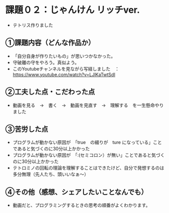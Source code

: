 # 課題０２：じゃんけん リッチver.
- テトリス作りました

## ①課題内容（どんな作品か）
- 「自分自身が作りたいもの」が思いつかなかった。
- 守破離の守をやろう。真似よう。
- このYoutubeチャンネルを見ながら写経しました　：　https://www.youtube.com/watch?v=LJlKaTwtSdI

## ②工夫した点・こだわった点
- 動画を見る　→　書く　→　動画を見直す　→　理解する　を一生懸命やりました

## ③苦労した点
- プログラムが動かない原因が　「true　の綴りが　ture になっている」ことであると気づくのに30分以上かかった
- プログラムが動かない原因が　「:(セミコロン）が無い」ことであると気づくのに30分以上かかった
- テトロミノの回転の理論を理解することはできたけど、自分で発想するのは多分無理（先人たち、頭いいなぁ〜）

## ④その他（感想、シェアしたいことなんでも）
- 動画だと、プログラミングするときの思考の順番がよくわかります。
